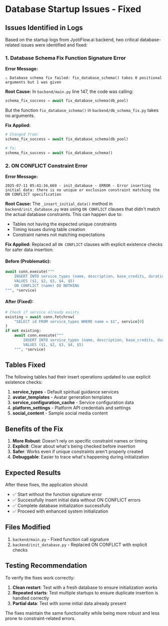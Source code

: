# Database Startup Issues - Fixed

## Issues Identified in Logs

Based on the startup logs from JyotiFlow.ai backend, two critical database-related issues were identified and fixed:

### 1. Database Schema Fix Function Signature Error

**Error Message:**
```
⚠️ Database schema fix failed: fix_database_schema() takes 0 positional arguments but 1 was given
```

**Root Cause:**
In `backend/main.py` line 147, the code was calling:
```python
schema_fix_success = await fix_database_schema(db_pool)
```

But the function `fix_database_schema()` in `backend/db_schema_fix.py` takes no arguments.

**Fix Applied:**
```python
# Changed from:
schema_fix_success = await fix_database_schema(db_pool)

# To:
schema_fix_success = await fix_database_schema()
```

### 2. ON CONFLICT Constraint Error

**Error Message:**
```
2025-07-11 05:41:34,669 - init_database - ERROR - Error inserting initial data: there is no unique or exclusion constraint matching the ON CONFLICT specification
```

**Root Cause:**
The `_insert_initial_data()` method in `backend/init_database.py` was using `ON CONFLICT` clauses that didn't match the actual database constraints. This can happen due to:
- Tables not having the expected unique constraints
- Timing issues during table creation
- Constraint names not matching expectations

**Fix Applied:**
Replaced all `ON CONFLICT` clauses with explicit existence checks for safer data insertion:

#### Before (Problematic):
```python
await conn.execute("""
    INSERT INTO service_types (name, description, base_credits, duration_minutes, video_enabled)
    VALUES ($1, $2, $3, $4, $5)
    ON CONFLICT (name) DO NOTHING
""", *service)
```

#### After (Fixed):
```python
# Check if service already exists
existing = await conn.fetchrow(
    "SELECT id FROM service_types WHERE name = $1", service[0]
)
if not existing:
    await conn.execute("""
        INSERT INTO service_types (name, description, base_credits, duration_minutes, video_enabled)
        VALUES ($1, $2, $3, $4, $5)
    """, *service)
```

## Tables Fixed

The following tables had their insert operations updated to use explicit existence checks:

1. **service_types** - Default spiritual guidance services
2. **avatar_templates** - Avatar generation templates  
3. **service_configuration_cache** - Service configuration data
4. **platform_settings** - Platform API credentials and settings
5. **social_content** - Sample social media content

## Benefits of the Fix

1. **More Robust**: Doesn't rely on specific constraint names or timing
2. **Explicit**: Clear about what's being checked before insertion
3. **Safer**: Works even if unique constraints aren't properly created
4. **Debuggable**: Easier to trace what's happening during initialization

## Expected Results

After these fixes, the application should:
- ✅ Start without the function signature error
- ✅ Successfully insert initial data without ON CONFLICT errors
- ✅ Complete database initialization successfully
- ✅ Proceed with enhanced system initialization

## Files Modified

1. `backend/main.py` - Fixed function call signature
2. `backend/init_database.py` - Replaced ON CONFLICT with explicit checks

## Testing Recommendation

To verify the fixes work correctly:

1. **Clean restart**: Test with a fresh database to ensure initialization works
2. **Repeated starts**: Test multiple startups to ensure duplicate insertion is handled correctly
3. **Partial data**: Test with some initial data already present

The fixes maintain the same functionality while being more robust and less prone to constraint-related errors.